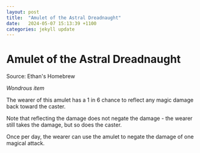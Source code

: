 ```yaml
---
layout: post
title:  "Amulet of the Astral Dreadnaught"
date:   2024-05-07 15:13:39 +1100
categories: jekyll update
---
```

# Amulet of the Astral Dreadnaught

Source: Ethan's Homebrew

*Wondrous item*

The wearer of this amulet has a 1 in 6 chance to reflect any magic damage back toward the caster.

Note that reflecting the damage does not negate the damage - the wearer still takes the damage, but so does the caster.

Once per day, the wearer can use the amulet to negate the damage of one magical attack.
